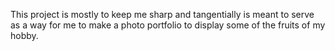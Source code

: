 This project is mostly to keep me sharp and tangentially is meant to serve as a way for me to make a photo portfolio to display some of the fruits of my hobby.